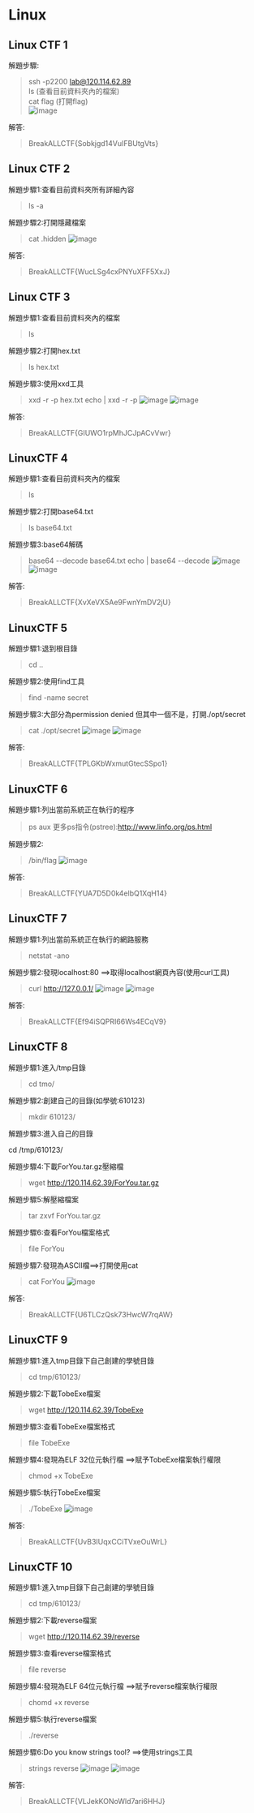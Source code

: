 # Linux

## Linux CTF 1

解題步驟:

>ssh -p2200 lab@120.114.62.89<br>
>ls (查看目前資料夾內的檔案)<br>
>cat flag (打開flag)<br>
>![image](https://github.com/saho-yu/CTF2018/blob/master/Linux/pictures/linuxctf(1).png)

解答:

>BreakALLCTF{Sobkjgd14VuIFBUtgVts}


## Linux CTF 2

解題步驟1:查看目前資料夾所有詳細內容

>ls -a

解題步驟2:打開隱藏檔案

>cat .hidden
>![image](https://github.com/saho-yu/CTF2018/blob/master/Linux/pictures/linuxctf(2).png)

解答:

>BreakALLCTF{WucLSg4cxPNYuXFF5XxJ}


## Linux CTF 3

解題步驟1:查看目前資料夾內的檔案

>ls

解題步驟2:打開hex.txt

>ls hex.txt

解題步驟3:使用xxd工具

>xxd -r -p hex.txt
>echo | xxd -r -p
>![image](https://github.com/saho-yu/CTF2018/blob/master/Linux/pictures/linuxctf(3).png)
>![image](https://github.com/saho-yu/CTF2018/blob/master/Linux/pictures/linuxctf(3(2)).png)

解答:

>BreakALLCTF{GIUWO1rpMhJCJpACvVwr}


## LinuxCTF 4

解題步驟1:查看目前資料夾內的檔案

>ls

解題步驟2:打開base64.txt

>ls base64.txt

解題步驟3:base64解碼

>base64 --decode base64.txt
>echo | base64 --decode
>![image](https://github.com/saho-yu/CTF2018/blob/master/Linux/pictures/linuxctf(4(1)).png)
>![image](https://github.com/saho-yu/CTF2018/blob/master/Linux/pictures/linuxctf(4(2)).png)

解答:

>BreakALLCTF{XvXeVX5Ae9FwnYmDV2jU}


## LinuxCTF 5

解題步驟1:退到根目錄

>cd ..

解題步驟2:使用find工具

>find -name secret

解題步驟3:大部分為permission denied 但其中一個不是，打開./opt/secret

>cat ./opt/secret
>![image](https://github.com/saho-yu/CTF2018/blob/master/Linux/pictures/linuxctf(5(1)).png)
>![image](https://github.com/saho-yu/CTF2018/blob/master/Linux/pictures/linuxctf(5(2)).png)

解答:

>BreakALLCTF{TPLGKbWxmutGtecSSpo1}



## LinuxCTF 6

解題步驟1:列出當前系統正在執行的程序

>ps aux
>更多ps指令(pstree):http://www.linfo.org/ps.html

解題步驟2:

>/bin/flag
>![image](https://github.com/saho-yu/CTF2018/blob/master/Linux/pictures/linuxctf(6).png)

解答:

>BreakALLCTF{YUA7D5D0k4elbQ1XqH14}


## LinuxCTF 7

解題步驟1:列出當前系統正在執行的網路服務

>netstat -ano

解題步驟2:發現localhost:80
==>取得localhost網頁內容(使用curl工具)

>curl http://127.0.0.1/
>![image](https://github.com/saho-yu/CTF2018/blob/master/Linux/pictures/linuxctf(7(1)).png)
>![image](https://github.com/saho-yu/CTF2018/blob/master/Linux/pictures/linuxctf(7(2)).png)

解答:
    
>BreakALLCTF{Ef94iSQPRI66Ws4ECqV9}



## LinuxCTF 8

解題步驟1:進入/tmp目錄

>cd tmo/

解題步驟2:創建自己的目錄(如學號:610123)

>mkdir 610123/

解題步驟3:進入自己的目錄

cd /tmp/610123/

解題步驟4:下載ForYou.tar.gz壓縮檔

>wget http://120.114.62.39/ForYou.tar.gz

解題步驟5:解壓縮檔案

>tar zxvf ForYou.tar.gz

解題步驟6:查看ForYou檔案格式

>file ForYou

解題步驟7:發現為ASCII檔==>打開使用cat

>cat ForYou
>![image](https://github.com/saho-yu/CTF2018/blob/master/Linux/pictures/linuxctf(8).png)

解答:

>BreakALLCTF{U6TLCzQsk73HwcW7rqAW}


## LinuxCTF 9

解題步驟1:進入tmp目錄下自己創建的學號目錄

>cd tmp/610123/

解題步驟2:下載TobeExe檔案

>wget http://120.114.62.39/TobeExe

解題步驟3:查看TobeExe檔案格式

>file TobeExe

解題步驟4:發現為ELF 32位元執行檔
==>賦予TobeExe檔案執行權限

>chmod +x TobeExe

解題步驟5:執行TobeExe檔案

>./TobeExe
>![image](https://github.com/saho-yu/CTF2018/blob/master/Linux/pictures/linuxctf(9).png)

解答:

>BreakALLCTF{UvB3IUqxCCiTVxeOuWrL}


## LinuxCTF 10

解題步驟1:進入tmp目錄下自己創建的學號目錄

>cd tmp/610123/

解題步驟2:下載reverse檔案

>wget http://120.114.62.39/reverse

解題步驟3:查看reverse檔案格式

>file reverse

解題步驟4:發現為ELF 64位元執行檔
==>賦予reverse檔案執行權限

>chomd +x reverse

解題步驟5:執行reverse檔案

>./reverse

解題步驟6:Do you know strings tool?
==>使用strings工具

>strings reverse
>![image](https://github.com/saho-yu/CTF2018/blob/master/Linux/pictures/linuxctf(10(1)).png)
>![image](https://github.com/saho-yu/CTF2018/blob/master/Linux/pictures/linuxctf(10(2)).png)

解答:
>BreakALLCTF{VLJekKONoWld7ari6HHJ}
